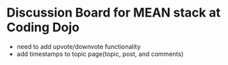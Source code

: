 # Discussion Board for MEAN stack at Coding Dojo

- need to add upvote/downvote functionality
- add timestamps to topic page(topic, post, and comments)
